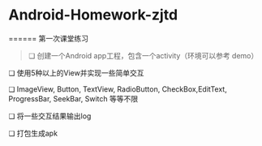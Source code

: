 # Android-Homework-zjtd
======
第一次课堂练习
>❏ 创建一个Android app工程，包含一个activity（环境可以参考 demo）

❏ 使用5种以上的View并实现一些简单交互

❏ ImageView, Button, TextView, RadioButton, CheckBox,EditText, ProgressBar, SeekBar, Switch 等等不限

❏ 将一些交互结果输出log

❏ 打包生成apk
